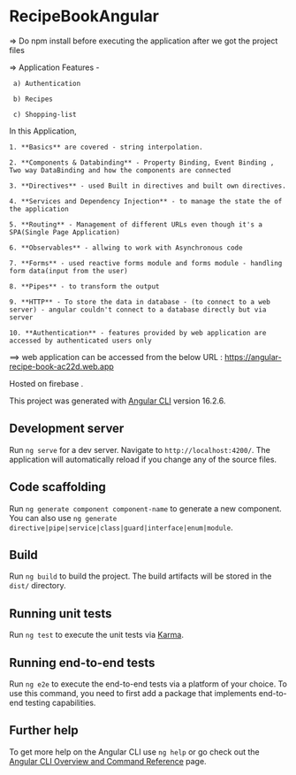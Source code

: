 # RecipeBookAngular

 => Do npm install before executing the application after we got the project files

 => Application Features -

     a) Authentication

     b) Recipes

     c) Shopping-list
 
In this Application, 

    1. **Basics** are covered - string interpolation.

    2. **Components & Databinding** - Property Binding, Event Binding , Two way DataBinding and how the components are connected

    3. **Directives** - used Built in directives and built own directives.

    4. **Services and Dependency Injection** - to manage the state the of the application

    5. **Routing** - Management of different URLs even though it's a SPA(Single Page Application)

    6. **Observables** - allwing to work with Asynchronous code

    7. **Forms** - used reactive forms module and forms module - handling form data(input from the user)

    8. **Pipes** - to transform the output

    9. **HTTP** - To store the data in database - (to connect to a web server) - angular couldn't connect to a database directly but via server

    10. **Authentication** - features provided by web application are accessed by authenticated users only


==> web application can be accessed from the below URL : https://angular-recipe-book-ac22d.web.app

Hosted on firebase .

This project was generated with [Angular CLI](https://github.com/angular/angular-cli) version 16.2.6.


## Development server

Run `ng serve` for a dev server. Navigate to `http://localhost:4200/`. The application will automatically reload if you change any of the source files.

## Code scaffolding

Run `ng generate component component-name` to generate a new component. You can also use `ng generate directive|pipe|service|class|guard|interface|enum|module`.

## Build

Run `ng build` to build the project. The build artifacts will be stored in the `dist/` directory.

## Running unit tests

Run `ng test` to execute the unit tests via [Karma](https://karma-runner.github.io).

## Running end-to-end tests




Run `ng e2e` to execute the end-to-end tests via a platform of your choice. To use this command, you need to first add a package that implements end-to-end testing capabilities.

## Further help

To get more help on the Angular CLI use `ng help` or go check out the [Angular CLI Overview and Command Reference](https://angular.io/cli) page.
